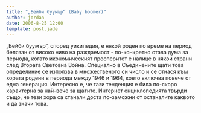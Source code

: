 ```yaml
---
title: "„Бейби буумър“ (Baby boomer)"
author: jordan
date: 2006-8-25 12:00
template: post.jade
---
```


„Бейби буумър“, според уикипедия, е някой роден по време на период белязан от високо ниво на раждаемост - по-конкретно става дума за периода, когато икономическият просперитет е налице в някои страни след Втората Световна Война. Специално в Съединените щати това определиние се използва в множественото си число и се отнася към хората родени в периода между 1946 и 1964, което включва повече от една генерация. Интересно е, че тази тенденция е била по-скоро характерна за най-вече за щатите. Интернет енциклопедията твърди също, че тези хора са станали доста по-заможни от останалите каквото и да значи това.
